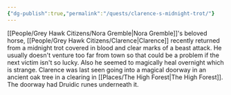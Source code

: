```yaml
---
{"dg-publish":true,"permalink":"/quests/clarence-s-midnight-trot/"}
---
```


[[People/Grey Hawk Citizens/Nora Gremble\|Nora Gremble]]'s beloved horse, [[People/Grey Hawk Citizens/Clarence\|Clarence]] recently returned from a midnight trot covered in blood and clear marks of a beast attack.  He usually doesn't venture too far from town so that could be a problem if the next victim isn't so lucky.  Also he seemed to magically heal overnight which is strange.  Clarence was last seen going into a magical doorway in an ancient oak tree in a clearing in [[Places/The High Forest\|The High Forest]].  The doorway had Druidic runes underneath it.  